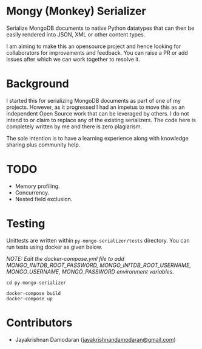 # Mongy (Monkey) Serializer
Serialize MongoDB documents to native Python datatypes that can then be easily rendered into JSON, XML or other content types.

I am aiming to make this an opensource project and hence looking for collaborators for improvements and feedback. You can raise a PR or add issues after which  we can work together to resolve it.

# Background
I started this for serializing MongoDB documents as part of one of my projects. However, as it progressed I had an impetus to move this as an independent Open Source work that can be leveraged by others. I do not intend to or claim to replace any of the existing serializers. The code here is completely written by me and there is zero plagiarism.

The sole intention is to have a learning experience along with knowledge sharing plus community help.

# TODO
* Memory profiling.
* Concurrency.
* Nested field exclusion.

# Testing
Unittests are written within `py-mongo-serializer/tests` directory. You can run tests using docker as given below.

*NOTE: Edit the docker-compose.yml file to add MONGO_INITDB_ROOT_PASSWORD, MONGO_INITDB_ROOT_USERNAME, MONGO_USERNAME, MONGO_PASSWORD environment variables.*

```
cd py-mongo-serializer

docker-compose build
docker-compose up
```

# Contributors
* Jayakrishnan Damodaran (jayakrishnandamodaran@gmail.com)

